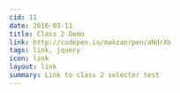```yaml
---
cid: 11
date: 2016-03-11
title: Class 2 Demo
link: http://codepen.io/makzan/pen/aNdrXb
tags: link, jquery
icon: link
layout: link
summary: Link to class 2 selecter test
---
```





